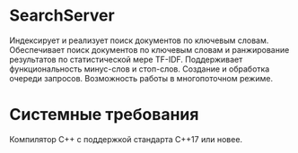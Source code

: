 # SearchServer
Индексирует и реализует поиск документов по ключевым словам.
Обеспечивает поиск документов по ключевым словам и ранжирование результатов по статистической мере TF-IDF.
Поддерживает функциональность минус-слов и стоп-слов.
Создание и обработка очереди запросов.
Возможность работы в многопоточном режиме.
# Системные требования
Компилятор С++ с поддержкой стандарта C++17 или новее.
